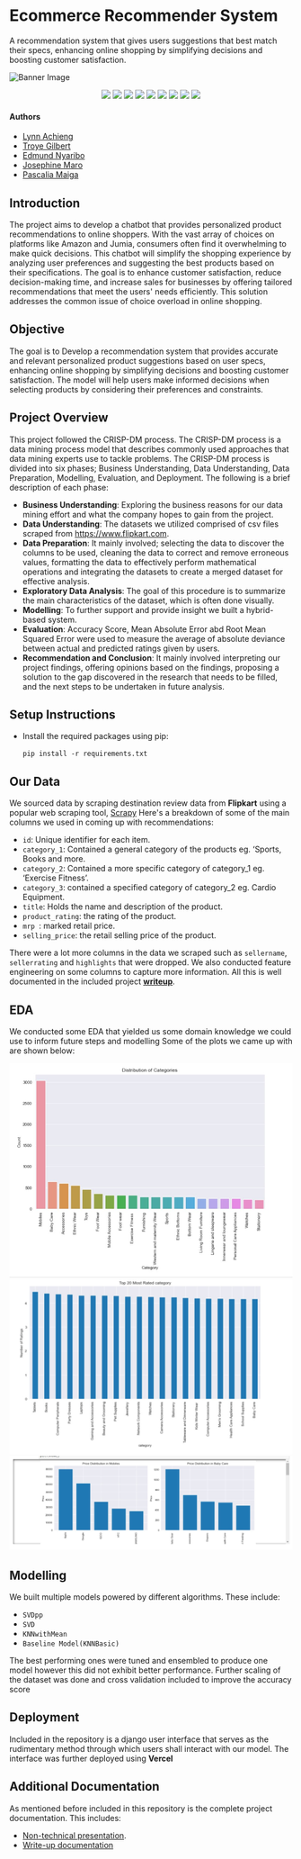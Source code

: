 <!-- #region -->
# Ecommerce Recommender System
A recommendation system that gives users suggestions that best match their specs, enhancing online shopping by simplifying decisions and boosting customer satisfaction.

<p>
    <img src="Data/images/readme_banner.jpg" alt="Banner Image"/>
</p>
<p align="center">
    <img src="https://img.shields.io/badge/-scikit--learn-F7931E?logo=scikit-learn&logoColor=white&style=flat-square">
    <img src="https://img.shields.io/badge/-Surprise-4B0082?logo=python&logoColor=white&style=flat-square">
    <img src="https://img.shields.io/badge/-Vercel-FF4B4B?logo=vercel&logoColor=white&style=flat-square">
    <img src="https://img.shields.io/badge/-Pandas-150458?logo=pandas&logoColor=white&style=flat-square">
    <img src="https://img.shields.io/badge/-NumPy-013243?logo=numpy&logoColor=white&style=flat-square">
    <img src="https://img.shields.io/badge/-NLTK-4EA94B?logo=python&logoColor=white&style=flat-square">
    <img src="https://img.shields.io/badge/-Seaborn-3776AB?logo=python&logoColor=white&style=flat-square">
    <img src="https://img.shields.io/badge/-Plotly-3F4F75?logo=plotly&logoColor=white&style=flat-square">
    <img src="https://img.shields.io/badge/-Django-3F4F75?logo=django&logoColor=white&style=flat-square">
</p>

#### Authors
* [Lynn Achieng](https://github.com/Lynn-rose)
* [Troye Gilbert](https://github.com/franchiseBoyz)
* [Edmund Nyaribo](https://github.com/EdmundNyaribo)
* [Josephine Maro]()
* [Pascalia Maiga](https://github.com/Passie2001)

## Introduction

The project aims to develop a chatbot that provides personalized product recommendations to online shoppers. With the vast array of choices on platforms like Amazon and Jumia, consumers often find it overwhelming to make quick decisions. This chatbot will simplify the shopping experience by analyzing user preferences and suggesting the best products based on their specifications. The goal is to enhance customer satisfaction, reduce decision-making time, and increase sales for businesses by offering tailored recommendations that meet the users' needs efficiently. This solution addresses the common issue of choice overload in online shopping.

## Objective

The goal is to Develop a recommendation system that provides accurate and relevant personalized product suggestions based on user specs, enhancing online shopping by simplifying decisions and boosting customer satisfaction. The model will help users make informed decisions when selecting products by considering their preferences and constraints.

## Project Overview

This project followed the CRISP-DM process. The CRISP-DM process is a data mining process model that describes commonly used approaches that data mining experts use to tackle problems. The CRISP-DM process is divided into six phases; Business Understanding, Data Understanding, Data Preparation, Modelling, Evaluation, and Deployment. The following is a brief description of each phase:

- **Business Understanding**: Exploring the business reasons for our data mining effort and what the company hopes to gain from the project.
- **Data Understanding**: The datasets we utilized comprised of csv files scraped from https://www.flipkart.com.
- **Data Preparation**: It mainly involved; selecting the data to discover the columns to be used, cleaning the data to correct and remove erroneous values, formatting the data to effectively perform mathematical operations and integrating the datasets to create a merged dataset for effective analysis.
- **Exploratory Data Analysis**: The goal of this procedure is to summarize the main characteristics of the dataset, which is often done visually.
- **Modelling**: To further support and provide insight we built a hybrid-based system.
- **Evaluation**: Accuracy Score, Mean Absolute Error abd Root Mean Squared Error were used to measure the average of absolute deviance between actual and predicted ratings given by users.
- **Recommendation and Conclusion**: It mainly involved interpreting our project findings, offering opinions based on the findings, proposing a solution to the gap discovered in the research that needs to be filled, and the next steps to be undertaken in future analysis.

## Setup Instructions

* Install the required packages using pip:

    ```
    pip install -r requirements.txt
    ```


## Our Data

We sourced data by scraping destination review data from **Flipkart** using a popular web scraping tool, [Scrapy](https://www.flipkart.com) 
Here's a breakdown of some of the main columns we used in coming up with recommendations:

* `id`: Unique identifier for each item.
* `category_1`: Contained a general category of the products eg. ‘Sports, Books and more.
* `category_2`: Contained a more specific category of category_1 eg. ‘Exercise Fitness’.
* `category_3`: contained a specified category of category_2 eg. Cardio Equipment.
* `title`: Holds the name and description of the product.
* `product_rating`: the rating of the product.
* `mrp `: marked retail price.
* `selling_price`: the retail selling price of the product.


There were a lot more columns in the data we scraped such as `sellername`, `sellerrating` and `highlights` that were dropped.
We also conducted feature engineering on some columns to capture more information. All this is well documented in the included project [**writeup**](./writeup.docx).

## EDA

We conducted some EDA that yielded us some domain knowledge we could use to inform future steps and modelling
Some of the plots we came up with are shown below: 
<p align='center'>
    <img src="Images/Screenshot 2024-08-13 145700.jpg" alt="Distribution of categories"/>
    <img src="Images/Screenshot 2024-08-13 145751.jpg" alt="top 20 most rated category"/>
    <img src="Images/Screenshot 2024-08-13 145828.jpg" alt="price distribution in each category"/>
</p> 

## Modelling 

We built multiple models powered by different algorithms.
These include:
* `SVDpp`
* `SVD`
* `KNNwithMean`
* `Baseline Model(KNNBasic)`

The best performing ones were tuned and ensembled to produce one model however this did not exhibit better performance. Further scaling of the dataset was done and cross validation included to improve the accuracy score  
## Deployment

Included in the repository is a django user interface that serves as the rudimentary method through which users shall interact with our model. The interface was further deployed using **Vercel**

## Additional Documentation

As mentioned before included in this repository is the complete project documentation. This includes:
* [Non-technical presentation](./africura_presentation.pdf).
* [Write-up documentation](./writeup.docx)

<!-- #endregion -->

```python

```
